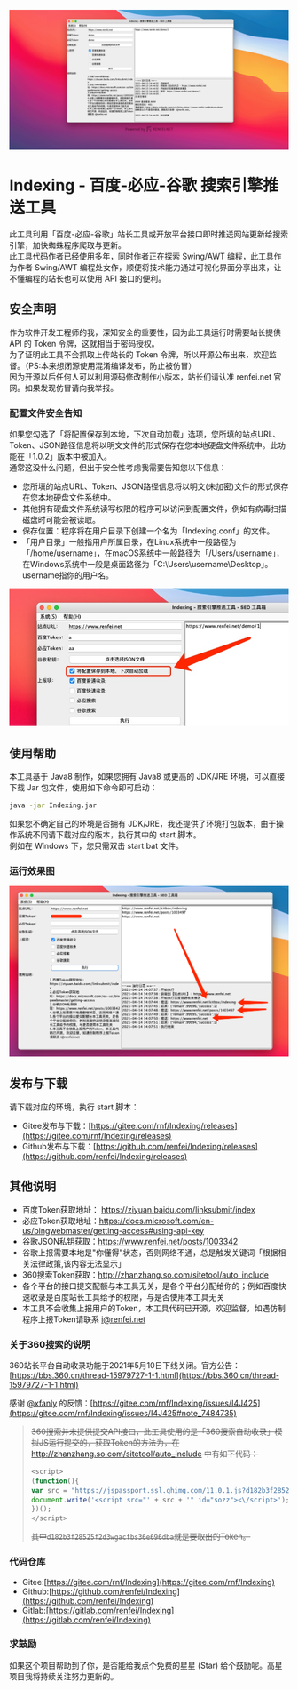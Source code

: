 ![Indexing - 搜索引擎推送工具 - SEO 工具箱](./doc/image/indexing_tools.gif)
# Indexing - 百度-必应-谷歌 搜索引擎推送工具
此工具利用「百度-必应-谷歌」站长工具或开放平台接口即时推送网站更新给搜索引擎，加快蜘蛛程序爬取与更新。  
此工具代码作者已经使用多年，同时作者正在探索 Swing/AWT 编程，此工具作为作者 Swing/AWT 编程处女作，顺便将技术能力通过可视化界面分享出来，让不懂编程的站长也可以使用 API 接口的便利。

## 安全声明
作为软件开发工程师的我，深知安全的重要性，因为此工具运行时需要站长提供 API 的 Token 令牌，这就相当于密码授权。  
为了证明此工具不会抓取上传站长的 Token 令牌，所以开源公布出来，欢迎监督。（PS:本来想闭源使用混淆编译发布，防止被仿冒）  
因为开源以后任何人可以利用源码修改制作小版本，站长们请认准 renfei.net 官网。如果发现仿冒请向我举报。
### 配置文件安全告知
如果您勾选了「将配置保存到本地，下次自动加载」选项，您所填的站点URL、Token、JSON路径信息将以明文文件的形式保存在您本地硬盘文件系统中。此功能在「1.0.2」版本中被加入。  
通常这没什么问题，但出于安全性考虑我需要告知您以下信息：
- 您所填的站点URL、Token、JSON路径信息将以明文(未加密)文件的形式保存在您本地硬盘文件系统中。
- 其他拥有硬盘文件系统读写权限的程序可以访问到配置文件，例如有病毒扫描磁盘时可能会被读取。
- 保存位置：程序将在用户目录下创建一个名为「Indexing.conf」的文件。
- 「用户目录」一般指用户所属目录，在Linux系统中一般路径为「/home/username」，在macOS系统中一般路径为「/Users/username」，在Windows系统中一般是桌面路径为「C:\Users\username\Desktop」。username指你的用户名。

![配置文件安全告知](./doc/image/3fca3b7e7fda4a9b808b6858cd6c2074.jpg)

## 使用帮助
本工具基于 Java8 制作，如果您拥有 Java8 或更高的 JDK/JRE 环境，可以直接下载 Jar 包文件，使用如下命令即可启动：
```bash
java -jar Indexing.jar
```
如果您不确定自己的环境是否拥有 JDK/JRE，我还提供了环境打包版本，由于操作系统不同请下载对应的版本，执行其中的 start 脚本。  
例如在 Windows 下，您只需双击 start.bat 文件。

### 运行效果图
![运行效果图](./doc/image/27c3ec0b22684032a66ccaf2f6dd9b22.png)

## 发布与下载
请下载对应的环境，执行 start 脚本：
- Gitee发布与下载：[https://gitee.com/rnf/Indexing/releases](https://gitee.com/rnf/Indexing/releases)
- Github发布与下载：[https://github.com/renfei/Indexing/releases](https://github.com/renfei/Indexing/releases)

## 其他说明
- 百度Token获取地址： https://ziyuan.baidu.com/linksubmit/index
- 必应Token获取地址：https://docs.microsoft.com/en-us/bingwebmaster/getting-access#using-api-key
- 谷歌JSON私钥获取：https://www.renfei.net/posts/1003342
- 谷歌上报需要本地是"你懂得"状态，否则网络不通，总是触发关键词「根据相关法律政策,该内容无法显示」
- 360搜索Token获取：http://zhanzhang.so.com/sitetool/auto_include
- 各个平台的接口提交配额与本工具无关，是各个平台分配给你的；例如百度快速收录是百度站长工具给予的权限，与是否使用本工具无关
- 本工具不会收集上报用户的Token，本工具代码已开源，欢迎监督，如遇仿制程序上报Token请联系 i@renfei.net

### 关于360搜索的说明
360站长平台自动收录功能于2021年5月10日下线关闭。官方公告：[https://bbs.360.cn/thread-15979727-1-1.html](https://bbs.360.cn/thread-15979727-1-1.html)

感谢 [@xfanly](https://gitee.com/xfanly) 的反馈：[https://gitee.com/rnf/Indexing/issues/I4J425](https://gitee.com/rnf/Indexing/issues/I4J425#note_7484735)
> ~~360搜索并未提供提交API接口，此工具使用的是「360搜索自动收录」模拟JS运行提交的，获取Token的方法为，在 http://zhanzhang.so.com/sitetool/auto_include 中有如下代码：~~
> ```javascript
> <script>
> (function(){
> var src = "https://jspassport.ssl.qhimg.com/11.0.1.js?d182b3f28525f2d3wgacfbs36e696dba";
> document.write('<script src="' + src + '" id="sozz"><\/script>');
> })();
> </script>
> ```
> ~~其中```d182b3f28525f2d3wgacfbs36e696dba```就是要取出的Token。~~

### 代码仓库
- Gitee:[https://gitee.com/rnf/Indexing](https://gitee.com/rnf/Indexing)
- Github:[https://github.com/renfei/Indexing](https://github.com/renfei/Indexing)
- Gitlab:[https://gitlab.com/renfei/Indexing](https://gitlab.com/renfei/Indexing)

### 求鼓励

如果这个项目帮助到了你，是否能给我点个免费的星星 (Star) 给个鼓励呢。高星项目我将持续关注努力更新的。